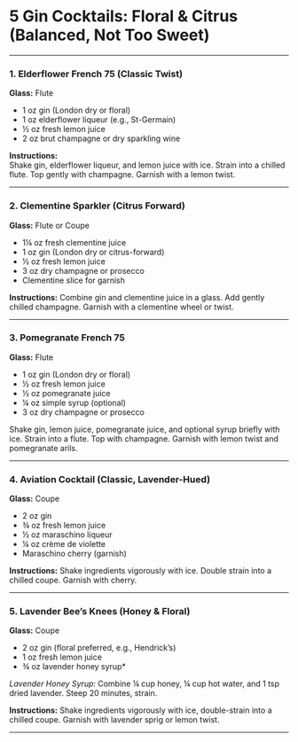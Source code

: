 
# 5 Gin Cocktails: Floral & Citrus (Balanced, Not Too Sweet)

---

### 1. Elderflower French 75 (Classic Twist)

**Glass:** Flute

- 1 oz gin (London dry or floral)
- 1 oz elderflower liqueur (e.g., St-Germain)
- ½ oz fresh lemon juice
- 2 oz brut champagne or dry sparkling wine

**Instructions:**  
Shake gin, elderflower liqueur, and lemon juice with ice. Strain into a chilled flute. Top gently with champagne. Garnish with a lemon twist.

---

### 2. Clementine Sparkler (Citrus Forward)

**Glass:** Flute or Coupe

- 1¼ oz fresh clementine juice
- 1 oz gin (London dry or citrus-forward)
- ½ oz fresh lemon juice
- 3 oz dry champagne or prosecco
- Clementine slice for garnish

**Instructions:** Combine gin and clementine juice in a glass. Add gently chilled champagne. Garnish with a clementine wheel or twist.

---

### 3. Pomegranate French 75

**Glass:** Flute

- 1 oz gin (London dry or floral)
- ½ oz fresh lemon juice
- ½ oz pomegranate juice
- ¼ oz simple syrup (optional)
- 3 oz dry champagne or prosecco

Shake gin, lemon juice, pomegranate juice, and optional syrup briefly with ice. Strain into a flute. Top with champagne. Garnish with lemon twist and pomegranate arils.

---

### 4. Aviation Cocktail (Classic, Lavender-Hued)

**Glass:** Coupe

- 2 oz gin
- ¾ oz fresh lemon juice
- ½ oz maraschino liqueur
- ¼ oz crème de violette
- Maraschino cherry (garnish)

**Instructions:** Shake ingredients vigorously with ice. Double strain into a chilled coupe. Garnish with cherry.

---

### 5. Lavender Bee’s Knees (Honey & Floral)

**Glass:** Coupe

- 2 oz gin (floral preferred, e.g., Hendrick’s)
- 1 oz fresh lemon juice
- ¾ oz lavender honey syrup*

_Lavender Honey Syrup:_ Combine ¼ cup honey, ¼ cup hot water, and 1 tsp dried lavender. Steep 20 minutes, strain.

**Instructions:** Shake ingredients vigorously with ice, double-strain into a chilled coupe. Garnish with lavender sprig or lemon twist.

---